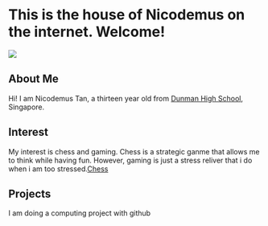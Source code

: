 <!DOCTYPE.html>
<html>
  <head>
    <link rel="stylesheet"style.css"/>
<title> My Awesome Life</title>
</head>
<body>
 <h1>This is the house of Nicodemus on the internet. Welcome!</h1>
 <img src="pix.jpg" />
 <h2>About Me</h2>
 <p> Hi! I am Nicodemus Tan, a thirteen year old from <a href="http://www.dunmanhigh.moe.edu.sg">Dunman High School</a>, Singapore.</p>
 <h2> Interest</h2>
 <p> My interest is chess and gaming. Chess is a strategic ganme that allows me to think while having fun. However, gaming is just a stress reliver that i do when i am too stressed.<a href="https://en.wikipedia.org/wiki/Chess">Chess</a>
 <h2>Projects</h2>
 <p> I am doing a computing project with github</p>
 </body>
